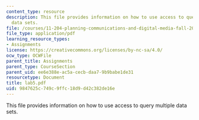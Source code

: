 ```yaml
---
content_type: resource
description: This file provides information on how to use access to query multiple
  data sets.
file: /courses/11-204-planning-communications-and-digital-media-fall-2004/9847625c749c9ffc18d9d42c382de16e_lab5.pdf
file_type: application/pdf
learning_resource_types:
- Assignments
license: https://creativecommons.org/licenses/by-nc-sa/4.0/
ocw_type: OCWFile
parent_title: Assignments
parent_type: CourseSection
parent_uid: ee6e388e-ac5a-cecb-daa7-9b9babe1de31
resourcetype: Document
title: lab5.pdf
uid: 9847625c-749c-9ffc-18d9-d42c382de16e
---
```

This file provides information on how to use access to query multiple data sets.